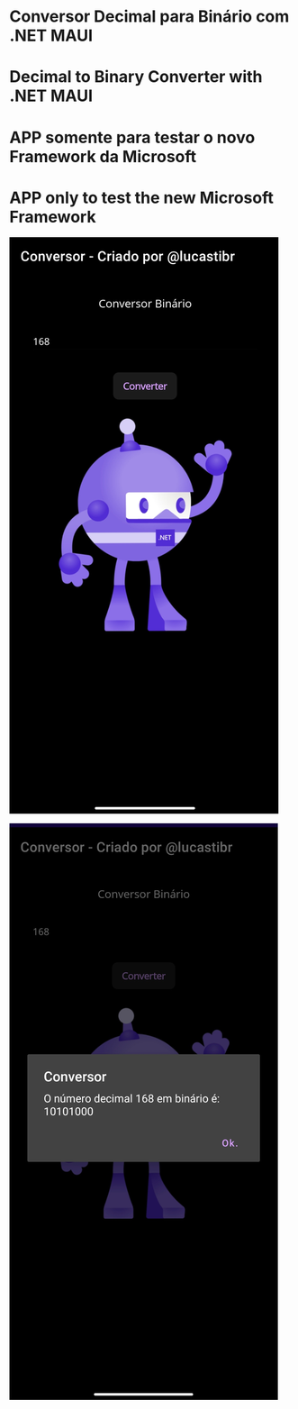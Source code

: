 # Conversor Decimal para Binário com .NET MAUI

# Decimal to Binary Converter with .NET MAUI

# APP somente para testar o novo Framework da Microsoft

# APP only to test the new Microsoft Framework

![Alt text](pic_1.jpg)

![Alt text](pic_2.jpg)
